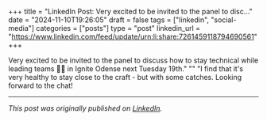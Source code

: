+++
title = "LinkedIn Post: Very excited to be invited to the panel to disc..."
date = "2024-11-10T19:26:05"
draft = false
tags = ["linkedin", "social-media"]
categories = ["posts"]
type = "post"
linkedin_url = "https://www.linkedin.com/feed/update/urn:li:share:7261459118794690561"
+++

Very excited to be invited to the panel to discuss how to stay technical while leading teams 👨‍💻 in Ignite Odense next Tuesday 19th."
""
"I find that it's very healthy to stay close to the craft - but with some catches. Looking forward to the chat!

---

*This post was originally published on [LinkedIn](https://www.linkedin.com/in/adrianmoreno/recent-activity/all/).*